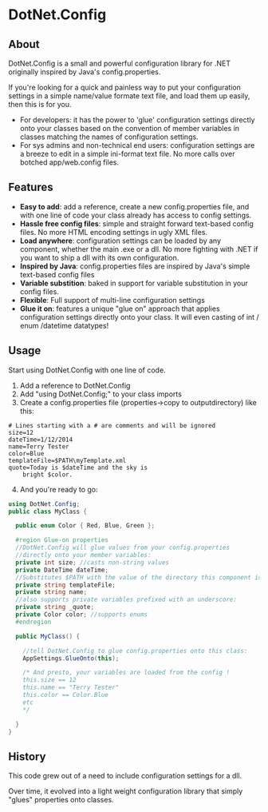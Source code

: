 # DotNet.Config

## About 

DotNet.Config is a small and powerful configuration library for .NET originally inspired by Java's config.properties. 

If you're looking for a quick and painless way to put your configuration settings in a simple name/value formate text file,
and load them up easily, then this is for you.

* For developers: it has the power to 'glue' configuration settings directly onto your classes based on the convention of member variables in classes matching the names of configuration settings.
* For sys admins and non-technical end users: configuration settings are a breeze to edit in a simple ini-format text file. No more calls over botched app/web.config files.

## Features

* **Easy to add**: add a reference, create a new config.properties file, and with one line of code your class already has access to config settings.
* **Hassle free config files**: simple and straight forward text-based config files. No more HTML encoding settings in ugly XML files. 
* **Load anywhere**: configuration settings can be loaded by any component, whether the main .exe or a dll. No more fighting with .NET if you want to ship a dll with its own configuration.
* **Inspired by Java**: config.properties files are inspired by Java's simple text-based config files 
* **Variable substition**: baked in support for variable substitution in your config files. 
* **Flexible**: Full support of multi-line configuration settings
* **Glue it on**: features a unique "glue on" approach that applies configuration settings directly onto your class. It will even casting of int / enum /datetime datatypes!

## Usage

Start using DotNet.Config with one line of code.

1. Add a reference to DotNet.Config
2. Add "using DotNet.Config;" to your class imports
3. Create a config.properties file (properties->copy to outputdirectory) like this:

  ````dosini
  # Lines starting with a # are comments and will be ignored
  size=12
  dateTime=1/12/2014
  name=Terry Tester
  color=Blue
  templateFile=$PATH\myTemplate.xml
  quote=Today is $dateTime and the sky is
      bright $color.
  ````
4. And you're ready to go:

  ````csharp
  using DotNet.Config;
  public class MyClass {
  
    public enum Color { Red, Blue, Green };
  
    #region Glue-on properties
    //DotNet.Config will glue values from your config.properties 
    //directly onto your member variables:
    private int size; //casts non-string values 
    private DateTime dateTime;
    //Substitutes $PATH with the value of the directory this component is in.
    private string templateFile;
    private string name;
    //also supports private variables prefixed with an underscore:
    private string _quote; 
    private Color color; //supports enums
    #endregion
  
    public MyClass() {
  
      //tell DotNet.Config to glue config.properties onto this class:
      AppSettings.GlueOnto(this); 
  
      /* And presto, your variables are loaded from the config !
      this.size == 12
      this.name == "Terry Tester"
      this.color == Color.Blue
      etc
      */
  
    }
  }
  ````
  

## History 

This code grew out of a need to include configuration settings for a dll.

Over time, it evolved into a light weight configuration library that simply "glues" properties onto classes.


